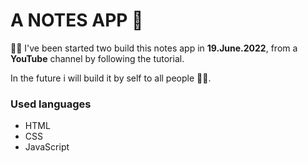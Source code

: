# A NOTES APP 📖 

✍🏾 I've been started two build this notes app in __19.June.2022__, from a **YouTube** channel by following the tutorial.

In the future i will build it by self to all people 👏🏾.

### Used languages
- HTML
- CSS
- JavaScript
